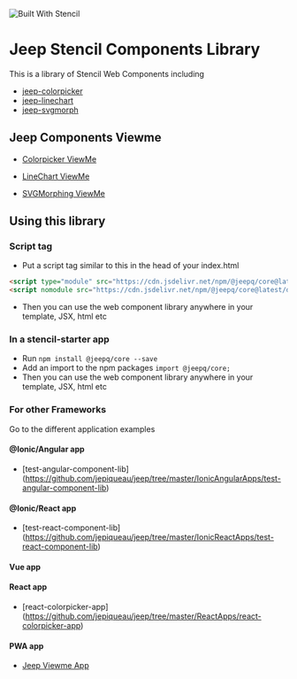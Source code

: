 ![Built With Stencil](https://img.shields.io/badge/-Built%20With%20Stencil-16161d.svg?logo=data%3Aimage%2Fsvg%2Bxml%3Bbase64%2CPD94bWwgdmVyc2lvbj0iMS4wIiBlbmNvZGluZz0idXRmLTgiPz4KPCEtLSBHZW5lcmF0b3I6IEFkb2JlIElsbHVzdHJhdG9yIDE5LjIuMSwgU1ZHIEV4cG9ydCBQbHVnLUluIC4gU1ZHIFZlcnNpb246IDYuMDAgQnVpbGQgMCkgIC0tPgo8c3ZnIHZlcnNpb249IjEuMSIgaWQ9IkxheWVyXzEiIHhtbG5zPSJodHRwOi8vd3d3LnczLm9yZy8yMDAwL3N2ZyIgeG1sbnM6eGxpbms9Imh0dHA6Ly93d3cudzMub3JnLzE5OTkveGxpbmsiIHg9IjBweCIgeT0iMHB4IgoJIHZpZXdCb3g9IjAgMCA1MTIgNTEyIiBzdHlsZT0iZW5hYmxlLWJhY2tncm91bmQ6bmV3IDAgMCA1MTIgNTEyOyIgeG1sOnNwYWNlPSJwcmVzZXJ2ZSI%2BCjxzdHlsZSB0eXBlPSJ0ZXh0L2NzcyI%2BCgkuc3Qwe2ZpbGw6I0ZGRkZGRjt9Cjwvc3R5bGU%2BCjxwYXRoIGNsYXNzPSJzdDAiIGQ9Ik00MjQuNywzNzMuOWMwLDM3LjYtNTUuMSw2OC42LTkyLjcsNjguNkgxODAuNGMtMzcuOSwwLTkyLjctMzAuNy05Mi43LTY4LjZ2LTMuNmgzMzYuOVYzNzMuOXoiLz4KPHBhdGggY2xhc3M9InN0MCIgZD0iTTQyNC43LDI5Mi4xSDE4MC40Yy0zNy42LDAtOTIuNy0zMS05Mi43LTY4LjZ2LTMuNkgzMzJjMzcuNiwwLDkyLjcsMzEsOTIuNyw2OC42VjI5Mi4xeiIvPgo8cGF0aCBjbGFzcz0ic3QwIiBkPSJNNDI0LjcsMTQxLjdIODcuN3YtMy42YzAtMzcuNiw1NC44LTY4LjYsOTIuNy02OC42SDMzMmMzNy45LDAsOTIuNywzMC43LDkyLjcsNjguNlYxNDEuN3oiLz4KPC9zdmc%2BCg%3D%3D&colorA=16161d&style=flat-square)

# Jeep Stencil Components Library

This is a library of Stencil Web Components including
 - [jeep-colorpicker](https://github.com/jepiqueau/jeep/blob/master/core/src/components/jeep-colorpicker/readme.md)
 - [jeep-linechart  ](https://github.com/jepiqueau/jeep/blob/master/core/src/components/jeep-linechart/readme.md)
 - [jeep-svgmorph   ](https://github.com/jepiqueau/jeep/blob/master/core/src/components/jeep-svgmorph/readme.md)


## Jeep Components Viewme

 - [Colorpicker ViewMe](https://jeep-viewme-app.firebaseapp.com/colorpicker)

 - [LineChart ViewMe](https://jeep-viewme-app.firebaseapp.com/linechart)

 - [SVGMorphing ViewMe](https://jeep-viewme-app.firebaseapp.com/svgmorph)


## Using this library

### Script tag

- Put a script tag similar to this in the head of your index.html

```html
<script type="module" src="https://cdn.jsdelivr.net/npm/@jeepq/core@latest/dist/jeep/jeep.esm.js"></script>
<script nomodule src="https://cdn.jsdelivr.net/npm/@jeepq/core@latest/dist/jeep/jeep.js"></script>
```


- Then you can use the web component library anywhere in your template, JSX, html etc


### In a stencil-starter app

- Run `npm install @jeepq/core --save`
- Add an import to the npm packages `import @jeepq/core;`
- Then you can use the web component library anywhere in your template, JSX, html etc

### For other Frameworks
Go to the different application examples

#### @Ionic/Angular app
- [test-angular-component-lib] (https://github.com/jepiqueau/jeep/tree/master/IonicAngularApps/test-angular-component-lib)


#### @Ionic/React app

- [test-react-component-lib] (https://github.com/jepiqueau/jeep/tree/master/IonicReactApps/test-react-component-lib)

#### Vue app

#### React app

- [react-colorpicker-app] (https://github.com/jepiqueau/jeep/tree/master/ReactApps/react-colorpicker-app)

#### PWA app

- [Jeep Viewme App](https://github.com/jepiqueau/jeep/tree/master/pwa-components-app)